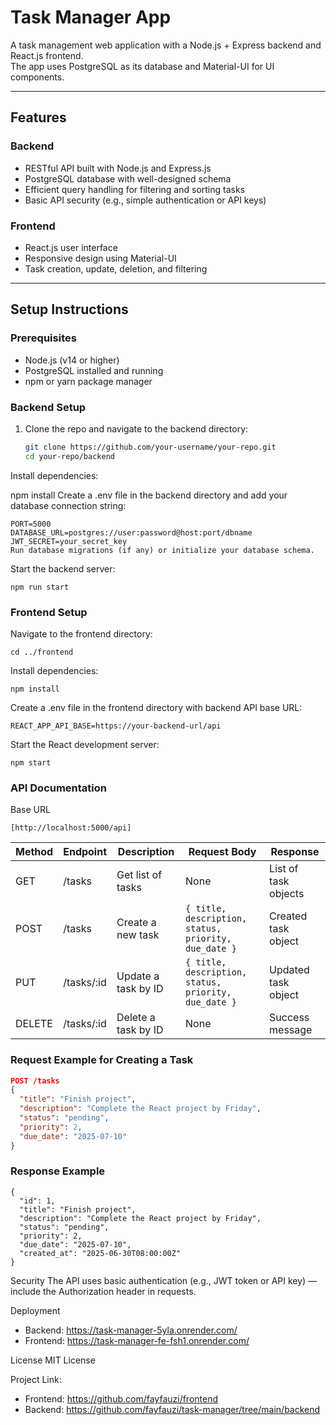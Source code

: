 # Task Manager App

A task management web application with a Node.js + Express backend and React.js frontend.  
The app uses PostgreSQL as its database and Material-UI for UI components.

---

## Features

### Backend
- RESTful API built with Node.js and Express.js  
- PostgreSQL database with well-designed schema  
- Efficient query handling for filtering and sorting tasks  
- Basic API security (e.g., simple authentication or API keys)  

### Frontend
- React.js user interface  
- Responsive design using Material-UI  
- Task creation, update, deletion, and filtering  

---

## Setup Instructions

### Prerequisites
- Node.js (v14 or higher)  
- PostgreSQL installed and running  
- npm or yarn package manager  

### Backend Setup

1. Clone the repo and navigate to the backend directory:
   ```bash
   git clone https://github.com/your-username/your-repo.git
   cd your-repo/backend
Install dependencies:

npm install
Create a .env file in the backend directory and add your database connection string:

```
PORT=5000
DATABASE_URL=postgres://user:password@host:port/dbname
JWT_SECRET=your_secret_key
Run database migrations (if any) or initialize your database schema.
```

Start the backend server:
```
npm run start
```
### Frontend Setup
Navigate to the frontend directory:
```
cd ../frontend
```

Install dependencies:
```
npm install
```
Create a .env file in the frontend directory with backend API base URL:
```
REACT_APP_API_BASE=https://your-backend-url/api
```
Start the React development server:

```
npm start
```
### API Documentation
Base URL

```
[http://localhost:5000/api]
```

| Method | Endpoint     | Description           | Request Body                                   | Response             |
|--------|--------------|-----------------------|-----------------------------------------------|----------------------|
| GET    | /tasks       | Get list of tasks     | None                                          | List of task objects  |
| POST   | /tasks       | Create a new task     | `{ title, description, status, priority, due_date }` | Created task object   |
| PUT    | /tasks/:id   | Update a task by ID   | `{ title, description, status, priority, due_date }` | Updated task object   |
| DELETE | /tasks/:id   | Delete a task by ID   | None                                          | Success message      |

### Request Example for Creating a Task

```json
POST /tasks
{
  "title": "Finish project",
  "description": "Complete the React project by Friday",
  "status": "pending",
  "priority": 2,
  "due_date": "2025-07-10"
}
```
### Response Example 
```
{
  "id": 1,
  "title": "Finish project",
  "description": "Complete the React project by Friday",
  "status": "pending",
  "priority": 2,
  "due_date": "2025-07-10",
  "created_at": "2025-06-30T08:00:00Z"
}
```

Security
The API uses basic authentication (e.g., JWT token or API key) —
include the Authorization header in requests.

Deployment
- Backend: https://task-manager-5yla.onrender.com/
- Frontend: https://task-manager-fe-fsh1.onrender.com/

License
MIT License

Project Link: 
- Frontend: https://github.com/fayfauzi/frontend
- Backend: https://github.com/fayfauzi/task-manager/tree/main/backend


